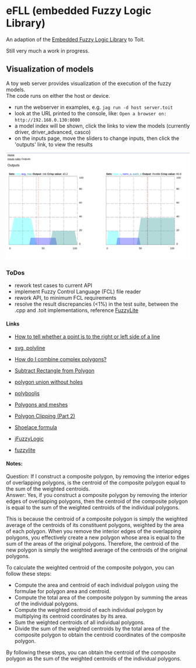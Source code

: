 # eFLL  (embedded Fuzzy Logic Library)

An adaption of the [Embedded Fuzzy Logic Library](https://github.com/zerokol/eFLL) to Toit.  

Still very much a work in progress.  

## Visualization of models

A toy web server provides visualization of the execution of the fuzzy models.  
The code runs on either the host or device.
- run the webserver in examples, e.g. `jag run -d host server.toit`
- look at the URL printed to the console, like: `Open a browser on: http://192.168.0.130:8080`
- a model index will be shown, click the links to view the models (currently driver, driver_advanced, casco)
- on the inputs page, move the sliders to change inputs, then click the 'outputs' link, to view the results

![model: advanced_driver](./outputs.png)


### ToDos
- rework test cases to current API
- implement Fuzzy Control Language (FCL) file reader
- rework API, to minimum FCL requirements
- resolve the result discrepancies (<1%) in the test suite, between the .cpp and .toit implementations, reference [FuzzyLite](https://www.fuzzylite.com/)


#### Links
* [How to tell whether a point is to the right or left side of a line](https://stackoverflow.com/questions/1560492/how-to-tell-whether-a-point-is-to-the-right-or-left-side-of-a-line)
* [svg, polyline](https://developer.mozilla.org/en-US/docs/Web/SVG/Element/polyline)
* [How do I combine complex polygons?](https://stackoverflow.com/questions/2667748/how-do-i-combine-complex-polygons)
* [Subtract Rectangle from Polygon](https://mathoverflow.net/questions/111296/subtract-rectangle-from-polygon/111323#111323)
* [polygon union without holes](https://stackoverflow.com/questions/6844462/polygon-union-without-holes)
* [polybooljs](https://github.com/velipso/polybooljs)
* [Polygons and meshes](http://paulbourke.net/geometry/polygonmesh/)
* [Polygon Clipping (Part 2)](https://sean.cm/a/polygon-clipping-pt2)
* [Shoelace formula](https://en.wikipedia.org/wiki/Shoelace_formula)

* [jFuzzyLogic](https://jfuzzylogic.sourceforge.net/html/manual.html)
* [fuzzylite](https://www.fuzzylite.com/)

#### Notes:

Question:  If I construct a composite polygon, by removing the interior edges of overlapping polygons, is the centroid of the composite polygon equal to the sum of the weighted centroids.  
Answer:  Yes, if you construct a composite polygon by removing the interior edges of overlapping polygons, then the centroid of the composite polygon is equal to the sum of the weighted centroids of the individual polygons.  

This is because the centroid of a composite polygon is simply the weighted average of the centroids of its constituent polygons, weighted by the area of each polygon. When you remove the interior edges of the overlapping polygons, you effectively create a new polygon whose area is equal to the sum of the areas of the original polygons. Therefore, the centroid of the new polygon is simply the weighted average of the centroids of the original polygons.  

To calculate the weighted centroid of the composite polygon, you can follow these steps:  
 - Compute the area and centroid of each individual polygon using the formulae for polygon area and centroid.
 - Compute the total area of the composite polygon by summing the areas of the individual polygons.
 - Compute the weighted centroid of each individual polygon by multiplying its centroid coordinates by its area.
 - Sum the weighted centroids of all individual polygons.
 - Divide the sum of the weighted centroids by the total area of the composite polygon to obtain the centroid coordinates of the composite polygon.

By following these steps, you can obtain the centroid of the composite polygon as the sum of the weighted centroids of the individual polygons.
